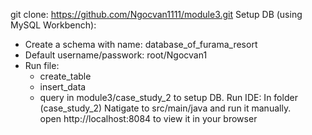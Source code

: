 git clone: https://github.com/Ngocvan1111/module3.git
Setup DB (using MySQL Workbench):
- Create a schema with name: database_of_furama_resort
- Default username/passwork: root/Ngocvan1
- Run file: 
  + create_table
  + insert_data
  + query 
in module3/case_study_2 to setup DB.
Run IDE:
In folder (case_study_2) Natigate to src/main/java and run it manually.                                                        
open http://localhost:8084 to view it in your browser
